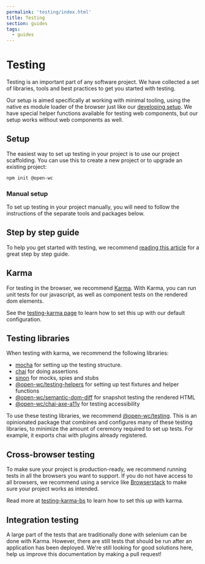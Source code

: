 ```yaml
---
permalink: 'testing/index.html'
title: Testing
section: guides
tags:
  - guides
---
```


# Testing

[//]: # 'AUTO INSERT HEADER PREPUBLISH'

Testing is an important part of any software project. We have collected a set of libraries, tools and best practices to get you started with testing.

Our setup is aimed specifically at working with minimal tooling, using the native es module loader of the browser just like our [developing setup](https://open-wc.org/developing/). We have special helper functions available for testing web components, but our setup works without web components as well.

## Setup

The easiest way to set up testing in your project is to use our project scaffolding. You can use this to create a new project or to upgrade an existing project:

```bash
npm init @open-wc
```

### Manual setup

To set up testing in your project manually, you will need to follow the instructions of the separate tools and packages below.

## Step by step guide

To help you get started with testing, we recommend [reading this article](https://dev.to/open-wc/testing-workflow-for-web-components-g73) for a great step by step guide.

## Karma

For testing in the browser, we recommend [Karma](https://karma-runner.github.io/latest/index.html). With Karma, you can run unit tests for our javascript, as well as component tests on the rendered dom elements.

See the [testing-karma page](https://open-wc.org/testing/testing-karma.html) to learn how to set this up with our default configuration.

## Testing libraries

When testing with karma, we recommend the following libraries:

- [mocha](https://mochajs.org/) for setting up the testing structure.
- [chai](https://www.chaijs.com/) for doing assertions
- [sinon](https://open-wc.org/testing/testing-sinon.html) for mocks, spies and stubs
- [@open-wc/testing-helpers](https://open-wc.org/testing/testing-helpers.html) for setting up test fixtures and helper functions
- [@open-wc/semantic-dom-diff](https://open-wc.org/testing/semantic-dom-diff.html) for snapshot testing the rendered HTML
- [@open-wc/chai-axe-a11y](https://open-wc.org/testing/testing-chai-a11y-axe.html) for testing accessibility

To use these testing libraries, we recommend [@open-wc/testing](https://open-wc.org/testing/testing.html). This is an opinionated package that combines and configures many of these testing libraries, to minimize the amount of ceremony required to set up tests. For example, it exports chai with plugins already registered.

## Cross-browser testing

To make sure your project is production-ready, we recommend running tests in all the browsers you want to support. If you do not have access to all browsers, we recommend using a service like [Browserstack](https://www.browserstack.com/) to make sure your project works as intended.

Read more at [testing-karma-bs](https://open-wc.org/testing/testing-karma-bs.html) to learn how to set this up with karma.

## Integration testing

A large part of the tests that are traditionally done with selenium can be done with Karma. However, there are still tests that should be run after an application has been deployed. We're still looking for good solutions here, help us improve this documentation by making a pull request!
